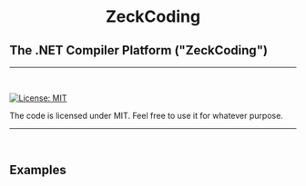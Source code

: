 
<h1 align="center">
   ZeckCoding
  <br>
  
  ##  The .NET Compiler Platform ("ZeckCoding")
  
</h1>

<hr>


<br>

[![License: MIT](https://img.shields.io/badge/License-MIT-yellow.svg)](https://github.com/Zeckoxe/ZeckCoding/blob/master/LICENSE)

The code is licensed under MIT. Feel free to use it for whatever purpose.

<hr>
<br>


## Examples
